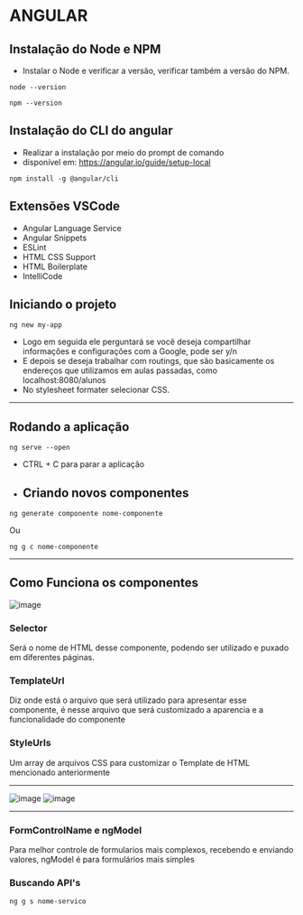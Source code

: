 # ANGULAR

## Instalação do Node e NPM
- Instalar o Node e verificar a versão, verificar também a versão do NPM.

```
node --version
```
```
npm --version
```

## Instalação do CLI do angular
- Realizar a instalação por meio do prompt de comando
- disponível em: https://angular.io/guide/setup-local

```
npm install -g @angular/cli
```

## Extensões VSCode
- Angular Language Service
- Angular Snippets
- ESLint
- HTML CSS Support
- HTML Boilerplate
- IntelliCode

## Iniciando o projeto 

```
ng new my-app
```
- Logo em seguida ele perguntará se você deseja compartilhar informações e configurações com a Google, pode ser y/n
- E depois se deseja trabalhar com routings, que são basicamente os endereços que utilizamos em aulas passadas, como localhost:8080/alunos
- No stylesheet formater selecionar CSS.

---

## Rodando a aplicação
```
ng serve --open
```
- CTRL + C para parar a aplicação

- ## Criando novos componentes
```
ng generate componente nome-componente
```
Ou
```
ng g c nome-componente
```

---

## Como Funciona os componentes
![image](https://github.com/GabrielPilato/Funtec/assets/40001302/02cc9e20-876d-4b10-ade6-63a285400a06)
### Selector
Será o nome de HTML desse componente, podendo ser utilizado e puxado em diferentes páginas.

### TemplateUrl
Diz onde está o arquivo que será utilizado para apresentar esse componente, é nesse arquivo que será customizado a aparencia e a funcionalidade do componente

### StyleUrls
Um array de arquivos CSS para customizar o Template de HTML mencionado anteriormente

---

![image](https://github.com/GabrielPilato/Funtec/assets/40001302/ddf5f694-e0f6-4b07-8b7b-bd4fc5de094d) ![image](https://github.com/GabrielPilato/Funtec/assets/40001302/c530ab3d-9bd3-4f8d-befd-1c4d1bda8ba9)

---

### FormControlName e ngModel
Para melhor controle de formularios mais complexos, recebendo e enviando valores, ngModel é para formulários mais simples

### Buscando API's
```
ng g s nome-servico
```
